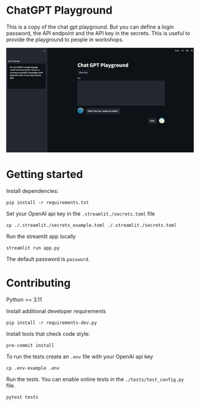 # ChatGPT Playground

This is a copy of the chat gpt playground. But you can define a login password, the API endpoint and the API key in the secrets.
This is useful to provide the playground to people in workshops.


![screenshot](./resources/screenshot.png)

# Getting started

Install dependencies:

    pip install -r requirements.txt

Set your OpenAI api key in the `.streamlit./secrets.toml` file

    cp ./.streamlit./secrets_example.toml ./.streamlit./secrets.toml

Run the streamlit app locally

    streamlit run app.py

The default password is `password`.

# Contributing

Python >= 3.11

Install additional developer requirements

    pip install -r requirements-dev.py


Install tools that check code style:

    pre-commit install

To run the tests create an `.env` file with your OpenAI api key

    cp .env-example .env

Run the tests. You can enable online tests in the `./tests/test_config.py` file.

    pytest tests

